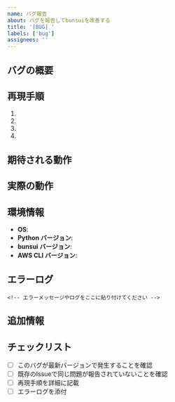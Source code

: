 ```yaml
---
name: バグ報告
about: バグを報告してbunsuiを改善する
title: '[BUG] '
labels: ['bug']
assignees: ''
---
```


## バグの概要
<!-- バグの簡潔な説明 -->

## 再現手順
1. 
2. 
3. 
4. 

## 期待される動作
<!-- 正常に動作した場合の期待される動作 -->

## 実際の動作
<!-- 実際に発生した動作 -->

## 環境情報
- **OS**: 
- **Python バージョン**: 
- **bunsui バージョン**: 
- **AWS CLI バージョン**: 

## エラーログ
```
<!-- エラーメッセージやログをここに貼り付けてください -->
```

## 追加情報
<!-- スクリーンショット、設定ファイル、その他の関連情報 -->

## チェックリスト
- [ ] このバグが最新バージョンで発生することを確認
- [ ] 既存のIssueで同じ問題が報告されていないことを確認
- [ ] 再現手順を詳細に記載
- [ ] エラーログを添付 